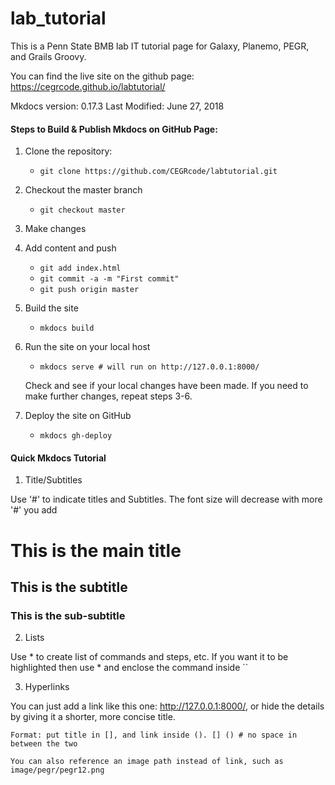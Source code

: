 # lab_tutorial


This is a Penn State BMB lab IT tutorial page for Galaxy, Planemo, PEGR, and Grails Groovy.

You can find the live site on the github page: https://cegrcode.github.io/labtutorial/

Mkdocs version: 0.17.3
Last Modified: June 27, 2018

#### Steps to Build & Publish Mkdocs on GitHub Page:

1. Clone the repository:
    * `git clone https://github.com/CEGRcode/labtutorial.git`

2. Checkout the master branch
    * `git checkout master`

3. Make changes

4. Add content and push
    * `git add index.html`
    * `git commit -a -m "First commit"`
    * `git push origin master`

5. Build the site
    * `mkdocs build`

6. Run the site on your local host
    * `mkdocs serve # will run on http://127.0.0.1:8000/`

    Check and see if your local changes have been made.
    If you need to make further changes, repeat steps 3-6.

7. Deploy the site on GitHub
    * `mkdocs gh-deploy`


#### Quick Mkdocs Tutorial

1. Title/Subtitles

Use '#' to indicate titles and Subtitles. The font size will decrease with more '#' you add

# This is the main title
## This is the subtitle
### This is the sub-subtitle

2. Lists

Use * to create list of commands and steps, etc. If you want it to be highlighted then use * and enclose the command inside ``

3. Hyperlinks

You can just add a link like this one: http://127.0.0.1:8000/, or hide the details by giving it a shorter, more concise title.

    Format: put title in [], and link inside (). [] () # no space in between the two

    You can also reference an image path instead of link, such as image/pegr/pegr12.png

